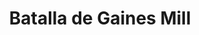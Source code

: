 ﻿---
title: "Batalla de Gaines Mill"
permalink: periodes_839.html
layout: periode
dataInici: 1862-06-27
sidebar: periodes
pares:
  - 321:
    title: "Guerra de Secesión Americana"
    dataInici: "(1861-04-12)"
    dataFi: "(1865-04-09)"

fills:
jocsPrincipals:
jocsEscenaris:
jocsEpoca:
  - title: "Battle Cry"
    bggId: 551
    escenari: "Gaines Mill--27th June, 1862"
    dataInici: 
    dataFi: 

jocsEpocaEscenaris:
---
